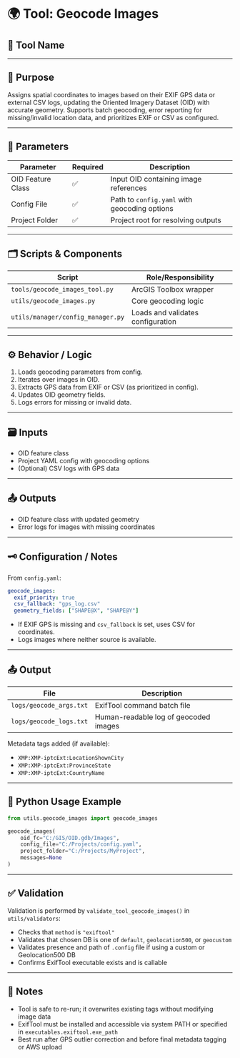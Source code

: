 # 🌍 Tool: Geocode Images

## 🧰 Tool Name

---

## 📝 Purpose

Assigns spatial coordinates to images based on their EXIF GPS data or external CSV logs, updating the Oriented Imagery Dataset (OID) with accurate geometry. Supports batch geocoding, error reporting for missing/invalid location data, and prioritizes EXIF or CSV as configured.

---

## 🧰 Parameters

| Parameter            | Required | Description                                      |
|----------------------|----------|--------------------------------------------------|
| OID Feature Class    | ✅       | Input OID containing image references             |
| Config File          | ✅       | Path to `config.yaml` with geocoding options      |
| Project Folder       | ✅       | Project root for resolving outputs                |

---

## 🗂️ Scripts & Components

| Script                              | Role/Responsibility                |
|-------------------------------------|------------------------------------|
| `tools/geocode_images_tool.py`      | ArcGIS Toolbox wrapper             |
| `utils/geocode_images.py`           | Core geocoding logic               |
| `utils/manager/config_manager.py`   | Loads and validates configuration  |

---

## ⚙️ Behavior / Logic

1. Loads geocoding parameters from config.
2. Iterates over images in OID.
3. Extracts GPS data from EXIF or CSV (as prioritized in config).
4. Updates OID geometry fields.
5. Logs errors for missing or invalid data.

---

## 🗃️ Inputs

- OID feature class
- Project YAML config with geocoding options
- (Optional) CSV logs with GPS data

---

## 📤 Outputs

- OID feature class with updated geometry
- Error logs for images with missing coordinates

---

## 🗝️ Configuration / Notes

From `config.yaml`:

```yaml
geocode_images:
  exif_priority: true
  csv_fallback: "gps_log.csv"
  geometry_fields: ["SHAPE@X", "SHAPE@Y"]
```

- If EXIF GPS is missing and `csv_fallback` is set, uses CSV for coordinates.
- Logs images where neither source is available.

---

## 📤 Output

| File | Description |
|------|-------------|
| `logs/geocode_args.txt` | ExifTool command batch file |
| `logs/geocode_logs.txt` | Human-readable log of geocoded images |

Metadata tags added (if available):
- `XMP:XMP-iptcExt:LocationShownCity`
- `XMP:XMP-iptcExt:ProvinceState`
- `XMP:XMP-iptcExt:CountryName`

---

## 🧪 Python Usage Example

```python
from utils.geocode_images import geocode_images

geocode_images(
    oid_fc="C:/GIS/OID.gdb/Images",
    config_file="C:/Projects/config.yaml",
    project_folder="C:/Projects/MyProject",
    messages=None
)
```

---

## ✅ Validation

Validation is performed by `validate_tool_geocode_images()` in `utils/validators`:
- Checks that `method` is `"exiftool"`
- Validates that chosen DB is one of `default`, `geolocation500`, or `geocustom`
- Validates presence and path of `.config` file if using a custom or Geolocation500 DB
- Confirms ExifTool executable exists and is callable

---

## 📝 Notes

- Tool is safe to re-run; it overwrites existing tags without modifying image data
- ExifTool must be installed and accessible via system PATH or specified in `executables.exiftool.exe_path`
- Best run after GPS outlier correction and before final metadata tagging or AWS upload
